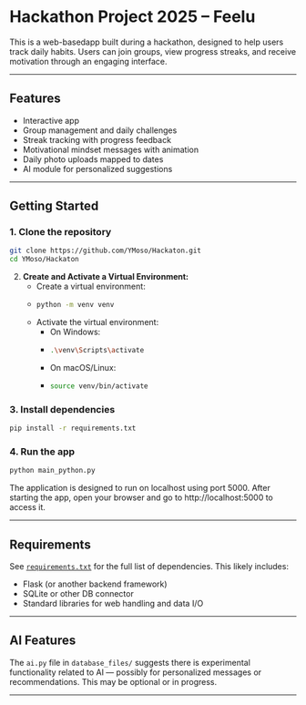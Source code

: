 # Hackathon Project 2025 – Feelu

This is a web-basedapp built during a hackathon, designed to help users track daily habits. Users can join groups, view progress streaks, and receive motivation through an engaging interface.

---

## Features

- Interactive app
- Group management and daily challenges
- Streak tracking with progress feedback
- Motivational mindset messages with animation
- Daily photo uploads mapped to dates
- AI module for personalized suggestions 

---

## Getting Started

### 1. Clone the repository

```bash
git clone https://github.com/YMoso/Hackaton.git
cd YMoso/Hackaton
```

2. **Create and Activate a Virtual Environment:**
   - Create a virtual environment:
   - 
     ```bash
     python -m venv venv
     ```
   - Activate the virtual environment:
     - On Windows:
     - 
       ```bash
       .\venv\Scripts\activate
       ```
     - On macOS/Linux:
     - 
       ```bash
       source venv/bin/activate
       ```

### 3. Install dependencies

```bash
pip install -r requirements.txt
```

### 4. Run the app

```bash
python main_python.py
```
The application is designed to run on localhost using port 5000. After starting the app, open your browser and go to http://localhost:5000 to access it.

---

## Requirements

See [`requirements.txt`](./requirements.txt) for the full list of dependencies. This likely includes:

- Flask (or another backend framework)
- SQLite or other DB connector
- Standard libraries for web handling and data I/O

---

## AI Features

The `ai.py` file in `database_files/` suggests there is experimental functionality related to AI — possibly for personalized messages or recommendations. This may be optional or in progress.

---


